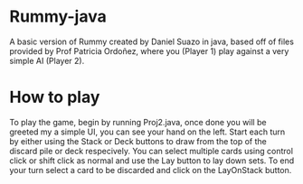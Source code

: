 # Rummy-java

A basic version of Rummy created by Daniel Suazo in java, based off of files provided by Prof Patricia Ordoñez, where you (Player 1) play against a very simple AI (Player 2).

# How to play

To play the game, begin by running Proj2.java, once done you will be greeted my a simple UI, you can see your hand on the left.
Start each turn by either using the Stack or Deck buttons to draw from the top of the discard pile or deck respecively.
You can select multiple cards using control click or shift click as normal and use the Lay button to lay down sets.
To end your turn select a card to be discarded and click on the LayOnStack button.
